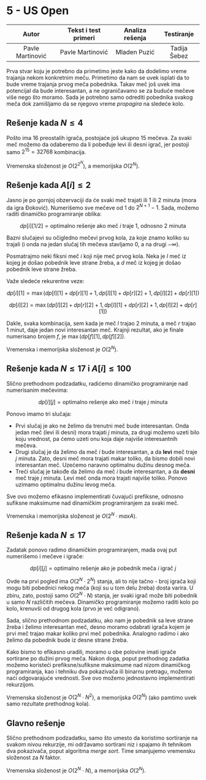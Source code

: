 ﻿# 5 - US Open

| Autor | Tekst i test primeri | Analiza rеšenja | Testiranje |
|:-:|:-:|:-:|:-:|
| Pavle Martinović | Pavle Martinović | Mladen Puzić | Tadija Šebez |

Prva stvar koju je potrebno da primetimo jeste   kako da dodelimo vreme trajanja nekom konkretnim meču. Primetimo da nam se uvek isplati da to bude vreme trajanja prvog meča pobednika. Takav meč još uvek ima potencijal da bude interesantan, a ne ograničavamo se za buduće mečeve više nego što moramo. Sada je potrebno samo odrediti pobednika svakog meča dok zamišljamo da se njegovo vreme *propagira* na sledeće kolo.

## Rešenje kada $N \leq 4$
Pošto ima $16$ preostalih igrača, postojaće još ukupno $15$ mečeva. Za svaki meč možemo da odaberemo da li pobeđuje levi ili desni igrač, jer postoji samo $2^{15} = 32768$ kombinacija.

Vremenska složenost je $O(2^ {2^N})$, a memorijska $O(2^N)$.

## Rešenje kada $A[i] \leq 2$
Jasno je po gornjoj obzervaciji da će svaki meč trajati ili $1$ ili $2$ minuta (mora da igra Đoković). Numerišemo sve mečeve od $1$ do $2^{N+1}-1$. Sada, možemo raditi dinamičko programiranje oblika: 

$$
dp[i][1/2] = \text{optimalno rešenje ako meč }i\text{ traje 1, odnosno 2 minuta}
$$

Bazni slučajevi su očigledno mečevi prvog kola, za koje znamo koliko su trajali (i onda na jedan slučaj tih mečeva stavljamo $0$, a na drugi $-\infty$). 

Posmatrajmo neki fiksni meč $i$ koji nije meč prvog kola. Neka je $l$ meč iz kojeg je došao pobednik leve strane žreba, a $d$ meč iz kojeg je došao pobednik leve strane žreba.

Važe sledeće rekurentne veze: 

$$
dp[i][1] = \max(dp[l][1]+dp[r][1]+1, dp[l][1]+dp[r][2]+1, dp[l][2]+dp[r][1])
$$

$$
dp[i][2] = \max(dp[l][2]+dp[r][2]+1, dp[l][1]+dp[r][2]+1, dp[l][2]+dp[r][1])
$$ 

Dakle, svaka kombinacija, sem kada je meč $l$ trajao $2$ minuta, a meč $r$ trajao $1$ minut, daje jedan novi interesantan meč. Krajnji rezultat, ako je finale numerisano brojem $f$, je $\max(dp[f][1], dp[f][2])$.

Vremenska i memorijska složenost je $O(2^N)$.

## Rešenje kada $N \leq 17$ i $A[i] \leq 100$
Slično prethodnom podzadatku, radićemo dinamičko programiranje nad numerisanim mečevima:

$$
dp[i][j] = \text{optimalno rešenje ako meč }i\text{ traje } j \text{ minuta}
$$

Ponovo imamo tri slučaja:
- Prvi slučaj je ako ne želimo da trenutni meč bude interesantan. Onda jedan meč (levi ili desni) mora trajati $j$ minuta, za drugi možemo uzeti bilo koju vrednost, pa ćemo uzeti onu koja daje najviše interesantnih mečeva. 
- Drugi slučaj je da želimo da meč $i$ bude interesantan, a da **levi** meč traje $j$ minuta. Zato, desni meč mora trajati makar toliko, da bismo dobili novi interesantan meč. Uzećemo naravno optimalnu dužinu desnog meča.
- Treći slučaj je takođe da želimo da meč $i$ bude interesantan, a da **desni** meč traje $j$ minuta. Levi meč onda mora trajati najviše toliko. Ponovo uzimamo optimalnu dužinu levog meča.

Sve ovo možemo efikasno implementirati čuvajući prefiksne, odnosno sufiksne maksimume nad dinamičkim programiranjem za svaki meč.

Vremenska i memorijska složenost je $O(2^N\cdot maxA)$.

## Rešenje kada $N \leq 17$
Zadatak ponovo radimo dinamičkim programiranjem, mada ovaj put numerišemo i mečeve i igrače:

$$
dp[i][j] = \text{optimalno rešenje ako je pobednik meča }i\text{ igrač } j
$$

Ovde na prvi pogled ima $O(2^N\cdot 2^N)$ stanja, ali to nije tačno - broj igrača koji mogu biti pobednici nekog meča (koji su u tom delu žreba) dosta varira. U zbiru, zato, postoji samo $O(2^N \cdot N)$ stanja, jer svaki igrač može biti pobednik u samo $N$ različitih mečeva. Dinamičko programiranje možemo raditi kolo po kolo, krenuvši od drugog kola (prvo je već odigrano).

Sada, slično prethodnom podzadatku, ako nam je pobednik sa leve strane žreba i želimo interesantan meč, desno moramo odabrati igrača kojem je prvi meč trajao makar koliko prvi meč pobednika. Analogno radimo i ako želimo da pobednik bude iz desne strane žreba.

Kako bismo to efikasno uradili, moramo u obe polovine imati igrače sortirane po dužini prvog meča. Nakon doga, poput prethodnog zadatka možemo koristeći prefiksne/sufiksne maksimume nad nizom dinamičkog programiranja, kao i tehniku dva pokazivača ili binarnu pretragu, možemo naći odgovarajuće vrednosti. Sve ovo možemo jednostavno implementirati rekurzijom.

Vremenska složenost je $O(2^N \cdot N^2)$, a memorijska $O(2^N)$ (ako pamtimo uvek samo rezultate prethodnog kola).

## Glavno rešenje
Slično prethodnom podzadatku, samo što umesto da koristimo sortiranje na svakom nivou rekurzije, mi održavamo sortirani niz i spajamo ih tehnikom dva pokazivača, poput algoritma *merge sort*. Time smanjujemo vremensku složenost za $N$ faktor.

Vremenska složenost je $O(2^N\cdot N)$, a memorijska $O(2^N)$.

